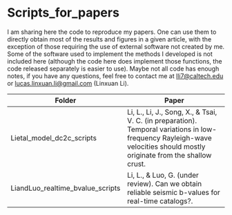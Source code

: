 # Scripts_for_papers
I am sharing here the code to reproduce my papers. One can use them to directly obtain most of the results and figures in a given article, with the exception of those requiring the use of external software not created by me. Some of the software used to implement the methods I developed is not included here (although the code here does implement those functions, the code released separately is easier to use). Maybe not all code has enough notes, if you have any questions, feel free to contact me at lli7@caltech.edu or lucas.linxuan.li@gmail.com (Linxuan Li).

Folder | Paper 
--- | ---  
Lietal_model_dc2c_scripts | Li, L., Li, J., Song, X., & Tsai, V. C. (in preparation). Temporal variations in low-frequency Rayleigh-wave velocities should mostly originate from the shallow crust.
LiandLuo_realtime_bvalue_scripts | Li, L., & Luo, G. (under review). Can we obtain reliable seismic b-values for real-time catalogs?.
